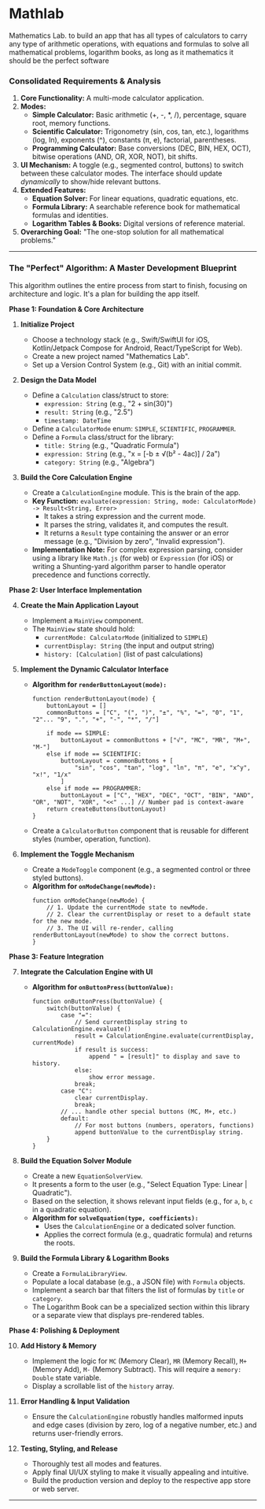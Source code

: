 # Mathlab
Mathematics Lab. to build an app that has all types of calculators to carry any type of arithmetic operations, with equations and formulas to solve all mathematical problems, logarithm books, as long as it mathematics it should be the perfect software
### Consolidated Requirements & Analysis

1.  **Core Functionality:** A multi-mode calculator application.
2.  **Modes:**
    *   **Simple Calculator:** Basic arithmetic (+, -, *, /), percentage, square root, memory functions.
    *   **Scientific Calculator:** Trigonometry (sin, cos, tan, etc.), logarithms (log, ln), exponents (^), constants (π, e), factorial, parentheses.
    *   **Programming Calculator:** Base conversions (DEC, BIN, HEX, OCT), bitwise operations (AND, OR, XOR, NOT), bit shifts.
3.  **UI Mechanism:** A toggle (e.g., segmented control, buttons) to switch between these calculator modes. The interface should update *dynamically* to show/hide relevant buttons.
4.  **Extended Features:**
    *   **Equation Solver:** For linear equations, quadratic equations, etc.
    *   **Formula Library:** A searchable reference book for mathematical formulas and identities.
    *   **Logarithm Tables & Books:** Digital versions of reference material.
5.  **Overarching Goal:** "The one-stop solution for all mathematical problems."

---

### The "Perfect" Algorithm: A Master Development Blueprint

This algorithm outlines the entire process from start to finish, focusing on architecture and logic. It's a plan for building the app itself.

**Phase 1: Foundation & Core Architecture**

1.  **Initialize Project**
    *   Choose a technology stack (e.g., Swift/SwiftUI for iOS, Kotlin/Jetpack Compose for Android, React/TypeScript for Web).
    *   Create a new project named "Mathematics Lab".
    *   Set up a Version Control System (e.g., Git) with an initial commit.

2.  **Design the Data Model**
    *   Define a `Calculation` class/struct to store:
        *   `expression: String` (e.g., "2 + sin(30)")
        *   `result: String` (e.g., "2.5")
        *   `timestamp: DateTime`
    *   Define a `CalculatorMode` enum: `SIMPLE`, `SCIENTIFIC`, `PROGRAMMER`.
    *   Define a `Formula` class/struct for the library:
        *   `title: String` (e.g., "Quadratic Formula")
        *   `expression: String` (e.g., "x = [-b ± √(b² - 4ac)] / 2a")
        *   `category: String` (e.g., "Algebra")

3.  **Build the Core Calculation Engine**
    *   Create a `CalculationEngine` module. This is the brain of the app.
    *   **Key Function:** `evaluate(expression: String, mode: CalculatorMode) -> Result<String, Error>`
        *   It takes a string expression and the current mode.
        *   It parses the string, validates it, and computes the result.
        *   It returns a `Result` type containing the answer or an error message (e.g., "Division by zero", "Invalid expression").
    *   **Implementation Note:** For complex expression parsing, consider using a library like `Math.js` (for web) or `Expression` (for iOS) or writing a Shunting-yard algorithm parser to handle operator precedence and functions correctly.

**Phase 2: User Interface Implementation**

4.  **Create the Main Application Layout**
    *   Implement a `MainView` component.
    *   The `MainView` state should hold:
        *   `currentMode: CalculatorMode` (initialized to `SIMPLE`)
        *   `currentDisplay: String` (the input and output string)
        *   `history: [Calculation]` (list of past calculations)

5.  **Implement the Dynamic Calculator Interface**
    *   **Algorithm for `renderButtonLayout(mode):`**
        ```
        function renderButtonLayout(mode) {
            buttonLayout = []
            commonButtons = ["C", "(", ")", "±", "%", "=", "0", "1", "2"... "9", ".", "+", "-", "*", "/"]

            if mode == SIMPLE:
                buttonLayout = commonButtons + ["√", "MC", "MR", "M+", "M-"]
            else if mode == SCIENTIFIC:
                buttonLayout = commonButtons + [
                    "sin", "cos", "tan", "log", "ln", "π", "e", "x^y", "x!", "1/x"
                ]
            else if mode == PROGRAMMER:
                buttonLayout = ["C", "HEX", "DEC", "OCT", "BIN", "AND", "OR", "NOT", "XOR", "<<" ...] // Number pad is context-aware
            return createButtons(buttonLayout)
        }
        ```
    *   Create a `CalculatorButton` component that is reusable for different styles (number, operation, function).

6.  **Implement the Toggle Mechanism**
    *   Create a `ModeToggle` component (e.g., a segmented control or three styled buttons).
    *   **Algorithm for `onModeChange(newMode):`**
        ```
        function onModeChange(newMode) {
            // 1. Update the currentMode state to newMode.
            // 2. Clear the currentDisplay or reset to a default state for the new mode.
            // 3. The UI will re-render, calling renderButtonLayout(newMode) to show the correct buttons.
        }
        ```

**Phase 3: Feature Integration**

7.  **Integrate the Calculation Engine with UI**
    *   **Algorithm for `onButtonPress(buttonValue):`**
        ```
        function onButtonPress(buttonValue) {
            switch(buttonValue) {
                case "=":
                    // Send currentDisplay string to CalculationEngine.evaluate()
                    result = CalculationEngine.evaluate(currentDisplay, currentMode)
                    if result is success:
                        append " = [result]" to display and save to history.
                    else:
                        show error message.
                    break;
                case "C":
                    clear currentDisplay.
                    break;
                // ... handle other special buttons (MC, M+, etc.)
                default:
                    // For most buttons (numbers, operators, functions)
                    append buttonValue to the currentDisplay string.
            }
        }
        ```

8.  **Build the Equation Solver Module**
    *   Create a new `EquationSolverView`.
    *   It presents a form to the user (e.g., "Select Equation Type: Linear | Quadratic").
    *   Based on the selection, it shows relevant input fields (e.g., for `a`, `b`, `c` in a quadratic equation).
    *   **Algorithm for `solveEquation(type, coefficients):`**
        *   Uses the `CalculationEngine` or a dedicated solver function.
        *   Applies the correct formula (e.g., quadratic formula) and returns the roots.

9.  **Build the Formula Library & Logarithm Books**
    *   Create a `FormulaLibraryView`.
    *   Populate a local database (e.g., a JSON file) with `Formula` objects.
    *   Implement a search bar that filters the list of formulas by `title` or `category`.
    *   The Logarithm Book can be a specialized section within this library or a separate view that displays pre-rendered tables.

**Phase 4: Polishing & Deployment**

10. **Add History & Memory**
    *   Implement the logic for `MC` (Memory Clear), `MR` (Memory Recall), `M+` (Memory Add), `M-` (Memory Subtract). This will require a `memory: Double` state variable.
    *   Display a scrollable list of the `history` array.

11. **Error Handling & Input Validation**
    *   Ensure the `CalculationEngine` robustly handles malformed inputs and edge cases (division by zero, log of a negative number, etc.) and returns user-friendly errors.

12. **Testing, Styling, and Release**
    *   Thoroughly test all modes and features.
    *   Apply final UI/UX styling to make it visually appealing and intuitive.
    *   Build the production version and deploy to the respective app store or web server.

---

